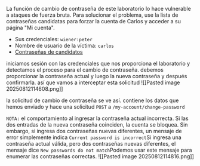 La función de cambio de contraseña de este laboratorio lo hace vulnerable a ataques de fuerza bruta. Para solucionar el problema, use la lista de contraseñas candidatas para forzar la cuenta de Carlos y acceder a su página "Mi cuenta".

- Sus credenciales: `wiener:peter`
- Nombre de usuario de la víctima: `carlos`
- [Contraseñas de candidatos](https://portswigger.net/web-security/authentication/auth-lab-passwords)

iniciamos sesión con las credenciales que nos proporciona el laboratorio y detectamos el proceso para el cambio de contraseña. debemos proporcionar la contraseña actual y luego la nueva contraseña y después confirmarla. así que vamos a interceptar esta solicitud
![[Pasted image 20250812114608.png]]

la solicitud de cambio de contraseña se ve así. contiene los datos que hemos enviado y hace una solicitud `POST` a `/my-account/change-password`

`NOTA:` el comportamiento al ingresar la contraseña actual incorrecta. Si las dos entradas de la nueva contraseña coinciden, la cuenta se bloquea. Sin embargo, si ingresa dos contraseñas nuevas diferentes, un mensaje de error simplemente indica `Current password is incorrect`Si ingresa una contraseña actual válida, pero dos contraseñas nuevas diferentes, el mensaje dice `New passwords do not match`Podemos usar este mensaje para enumerar las contraseñas correctas.
![[Pasted image 20250812114816.png]]


